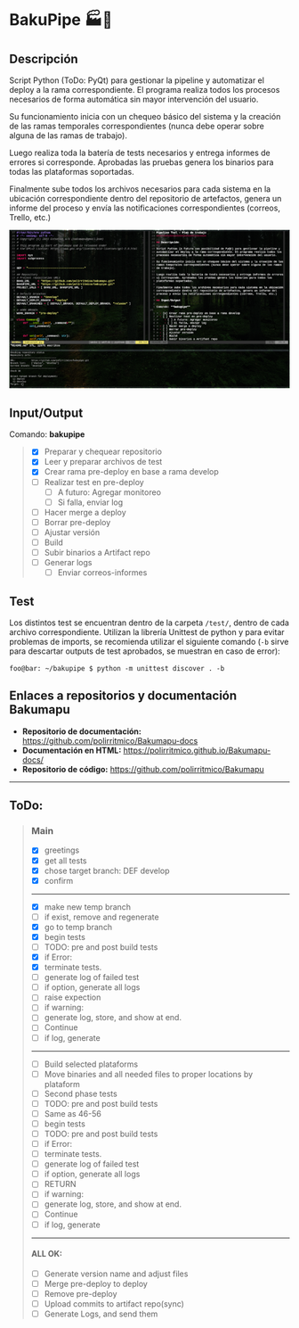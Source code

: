 BakuPipe :factory::calling:
===========================

## Descripción

Script Python (ToDo: PyQt) para gestionar la pipeline y automatizar el deploy a
la rama correspondiente. El programa realiza todos los procesos necesarios de
forma automática sin mayor intervención del usuario.

Su funcionamiento inicia con un chequeo básico del sistema y la creación de las
ramas temporales correspondientes (nunca debe operar sobre alguna de las ramas
de trabajo).

Luego realiza toda la batería de tests necesarios y entrega informes de errores
si corresponde. Aprobadas las pruebas genera los binarios para todas las
plataformas soportadas.

Finalmente sube todos los archivos necesarios para cada sistema en la ubicación
correspondiente dentro del repositorio de artefactos, genera un informe del
proceso y envía las notificaciones correspondientes (correos, Trello, etc.)

![sceenshot](docs/screenshot.png)

## Input/Output

Comando: **bakupipe**

> - [x] Preparar y chequear repositorio
> - [x] Leer y preparar archivos de test
> - [x] Crear rama pre-deploy en base a rama develop
> - [ ] Realizar test en pre-deploy
>    - [ ] A futuro: Agregar monitoreo
>    - [ ] Si falla, enviar log
> - [ ] Hacer merge a deploy
> - [ ] Borrar pre-deploy
> - [ ] Ajustar versión
> - [ ] Build
> - [ ] Subir binarios a Artifact repo
> - [ ] Generar logs
>    - [ ] Enviar correos-informes

## Test

Los distintos test se encuentran dentro de la carpeta `/test/`, dentro de cada
archivo correspondiente. Utilizan la librería Unittest de python y para evitar
problemas de imports, se recomienda utilizar el siguiente comando (`-b` sirve
para descartar outputs de test aprobados, se muestran en caso de error):

```console
foo@bar: ~/bakupipe $ python -m unittest discover . -b
```

## Enlaces a repositorios y documentación Bakumapu

* **Repositorio de documentación:** https://github.com/polirritmico/Bakumapu-docs
* **Documentación en HTML:** https://polirritmico.github.io/Bakumapu-docs/
* **Repositorio de código:** https://github.com/polirritmico/Bakumapu

---

## ToDo:

> ### Main
> * [x]  greetings
> * [x]  get all tests
> * [x]  chose target branch: DEF develop
> * [x]  confirm
> ------------------------------------------------------------------------------
> * [x]  make new temp branch
> * [ ]    if exist, remove and regenerate
> * [x]  go to temp branch
> * [x]  begin tests
> * [ ]    TODO: pre and post build tests
> * [x]  if Error:
> * [x]    terminate tests.
> * [ ]    generate log of failed test
> * [ ]    if option, generate all logs
> * [ ]    raise expection
> * [ ]  if warning:
> * [ ]    generate log, store, and show at end.
> * [ ]    Continue
> * [ ]  if log, generate
> ------------------------------------------------------------------------------
> * [ ]  Build selected plataforms
> * [ ]  Move binaries and all needed files to proper locations by plataform
> * [ ]  Second phase tests
> * [ ]    TODO: pre and post build tests
> * [ ]  Same as 46-56
> * [ ]  begin tests
> * [ ]    TODO: pre and post build tests
> * [ ]  if Error:
> * [ ]    terminate tests.
> * [ ]    generate log of failed test
> * [ ]    if option, generate all logs
> * [ ]    RETURN
> * [ ]  if warning:
> * [ ]    generate log, store, and show at end.
> * [ ]    Continue
> * [ ]  if log, generate
> ------------------------------------------------------------------------------
> #### ALL OK:
> * [ ]  Generate version name and adjust files
> * [ ]  Merge pre-deploy to deploy
> * [ ]  Remove pre-deploy
> * [ ]  Upload commits to artifact repo(sync)
> * [ ]  Generate Logs, and send them

